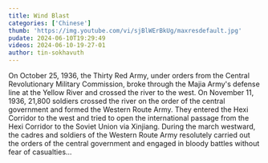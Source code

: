 ```yaml
---
title: Wind Blast
categories: ['Chinese']
thumb: 'https://img.youtube.com/vi/sjBlWErBkUg/maxresdefault.jpg'
pudate: 2024-06-10T19:29:49
videos: 2024-06-10-19-27-01
author: tin-sokhavuth
---
```

On October 25, 1936, the Thirty Red Army, under orders from the Central Revolutionary Military Commission, broke through the Majia Army's defense line at the Yellow River and crossed the river to the west. On November 11, 1936, 21,800 soldiers crossed the river on the order of the central government and formed the Western Route Army. They entered the Hexi Corridor to the west and tried to open the international passage from the Hexi Corridor to the Soviet Union via Xinjiang. During the march westward, the cadres and soldiers of the Western Route Army resolutely carried out the orders of the central government and engaged in bloody battles without fear of casualties...